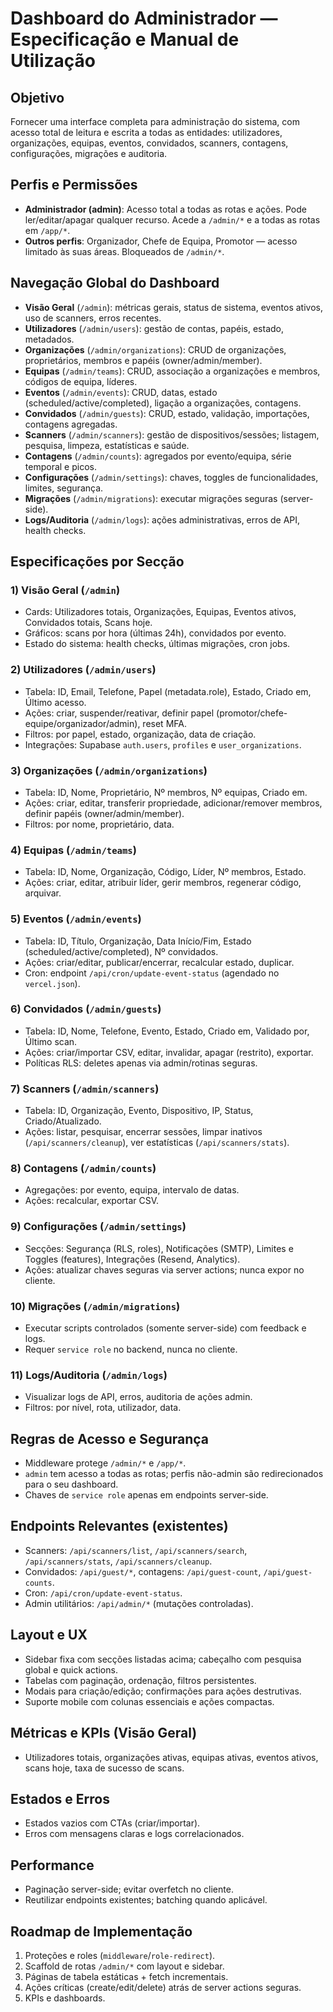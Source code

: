 # Dashboard do Administrador — Especificação e Manual de Utilização

## Objetivo
Fornecer uma interface completa para administração do sistema, com acesso total de leitura e escrita a todas as entidades: utilizadores, organizações, equipas, eventos, convidados, scanners, contagens, configurações, migrações e auditoria.

## Perfis e Permissões
- **Administrador (admin)**: Acesso total a todas as rotas e ações. Pode ler/editar/apagar qualquer recurso. Acede a `/admin/*` e a todas as rotas em `/app/*`.
- **Outros perfis**: Organizador, Chefe de Equipa, Promotor — acesso limitado às suas áreas. Bloqueados de `/admin/*`.

## Navegação Global do Dashboard
- **Visão Geral** (`/admin`): métricas gerais, status de sistema, eventos ativos, uso de scanners, erros recentes.
- **Utilizadores** (`/admin/users`): gestão de contas, papéis, estado, metadados.
- **Organizações** (`/admin/organizations`): CRUD de organizações, proprietários, membros e papéis (owner/admin/member).
- **Equipas** (`/admin/teams`): CRUD, associação a organizações e membros, códigos de equipa, líderes.
- **Eventos** (`/admin/events`): CRUD, datas, estado (scheduled/active/completed), ligação a organizações, contagens.
- **Convidados** (`/admin/guests`): CRUD, estado, validação, importações, contagens agregadas.
- **Scanners** (`/admin/scanners`): gestão de dispositivos/sessões; listagem, pesquisa, limpeza, estatísticas e saúde.
- **Contagens** (`/admin/counts`): agregados por evento/equipa, série temporal e picos.
- **Configurações** (`/admin/settings`): chaves, toggles de funcionalidades, limites, segurança.
- **Migrações** (`/admin/migrations`): executar migrações seguras (server-side).
- **Logs/Auditoria** (`/admin/logs`): ações administrativas, erros de API, health checks.

## Especificações por Secção

### 1) Visão Geral (`/admin`)
- Cards: Utilizadores totais, Organizações, Equipas, Eventos ativos, Convidados totais, Scans hoje.
- Gráficos: scans por hora (últimas 24h), convidados por evento.
- Estado do sistema: health checks, últimas migrações, cron jobs.

### 2) Utilizadores (`/admin/users`)
- Tabela: ID, Email, Telefone, Papel (metadata.role), Estado, Criado em, Último acesso.
- Ações: criar, suspender/reativar, definir papel (promotor/chefe-equipe/organizador/admin), reset MFA.
- Filtros: por papel, estado, organização, data de criação.
- Integrações: Supabase `auth.users`, `profiles` e `user_organizations`.

### 3) Organizações (`/admin/organizations`)
- Tabela: ID, Nome, Proprietário, Nº membros, Nº equipas, Criado em.
- Ações: criar, editar, transferir propriedade, adicionar/remover membros, definir papéis (owner/admin/member).
- Filtros: por nome, proprietário, data.

### 4) Equipas (`/admin/teams`)
- Tabela: ID, Nome, Organização, Código, Líder, Nº membros, Estado.
- Ações: criar, editar, atribuir líder, gerir membros, regenerar código, arquivar.

### 5) Eventos (`/admin/events`)
- Tabela: ID, Título, Organização, Data Início/Fim, Estado (scheduled/active/completed), Nº convidados.
- Ações: criar/editar, publicar/encerrar, recalcular estado, duplicar.
- Cron: endpoint `/api/cron/update-event-status` (agendado no `vercel.json`).

### 6) Convidados (`/admin/guests`)
- Tabela: ID, Nome, Telefone, Evento, Estado, Criado em, Validado por, Último scan.
- Ações: criar/importar CSV, editar, invalidar, apagar (restrito), exportar.
- Políticas RLS: deletes apenas via admin/rotinas seguras.

### 7) Scanners (`/admin/scanners`)
- Tabela: ID, Organização, Evento, Dispositivo, IP, Status, Criado/Atualizado.
- Ações: listar, pesquisar, encerrar sessões, limpar inativos (`/api/scanners/cleanup`), ver estatísticas (`/api/scanners/stats`).

### 8) Contagens (`/admin/counts`)
- Agregações: por evento, equipa, intervalo de datas.
- Ações: recalcular, exportar CSV.

### 9) Configurações (`/admin/settings`)
- Secções: Segurança (RLS, roles), Notificações (SMTP), Limites e Toggles (features), Integrações (Resend, Analytics).
- Ações: atualizar chaves seguras via server actions; nunca expor no cliente.

### 10) Migrações (`/admin/migrations`)
- Executar scripts controlados (somente server-side) com feedback e logs.
- Requer `service role` no backend, nunca no cliente.

### 11) Logs/Auditoria (`/admin/logs`)
- Visualizar logs de API, erros, auditoria de ações admin.
- Filtros: por nível, rota, utilizador, data.

## Regras de Acesso e Segurança
- Middleware protege `/admin/*` e `/app/*`.
- `admin` tem acesso a todas as rotas; perfis não-admin são redirecionados para o seu dashboard.
- Chaves de `service role` apenas em endpoints server-side.

## Endpoints Relevantes (existentes)
- Scanners: `/api/scanners/list`, `/api/scanners/search`, `/api/scanners/stats`, `/api/scanners/cleanup`.
- Convidados: `/api/guest/*`, contagens: `/api/guest-count`, `/api/guest-counts`.
- Cron: `/api/cron/update-event-status`.
- Admin utilitários: `/api/admin/*` (mutações controladas).

## Layout e UX
- Sidebar fixa com secções listadas acima; cabeçalho com pesquisa global e quick actions.
- Tabelas com paginação, ordenação, filtros persistentes.
- Modais para criação/edição; confirmações para ações destrutivas.
- Suporte mobile com colunas essenciais e ações compactas.

## Métricas e KPIs (Visão Geral)
- Utilizadores totais, organizações ativas, equipas ativas, eventos ativos, scans hoje, taxa de sucesso de scans.

## Estados e Erros
- Estados vazios com CTAs (criar/importar).
- Erros com mensagens claras e logs correlacionados.

## Performance
- Paginação server-side; evitar overfetch no cliente.
- Reutilizar endpoints existentes; batching quando aplicável.

## Roadmap de Implementação
1) Proteções e roles (`middleware`/`role-redirect`).
2) Scaffold de rotas `/admin/*` com layout e sidebar.
3) Páginas de tabela estáticas + fetch incrementais.
4) Ações críticas (create/edit/delete) atrás de server actions seguras.
5) KPIs e dashboards.